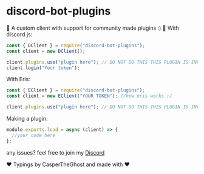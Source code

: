 # discord-bot-plugins

🎉 A custom client with support for community made plugins :) 🎉
With discord.js:

```js
const { DClient } = require("discord-bot-plugins");
const client = new DClient();

client.plugins.use("plugin here"); // DO NOT DO THIS THIS PLUGIN IS INVALID AND ONLY FOR LEARNING SHOWOFF
client.login("Your token");
```

With Eris:

```js
const { EClient } = require("discord-bot-plugins");
const client = new EClient("YOUR TOKEN"); //how eris works :/

client.plugins.use("plugin here"); // DO NOT DO THIS THIS PLUGIN IS INVALID AND ONLY FOR LEARNING SHOWOFF
```

Making a plugin:

```js
module.exports.load = async (client) => {
  //your code here
};
```

any issues? feel free to join my [Discord](https://discord.gg/HBZcEhxHSj)

❤ Typings by CasperTheGhost and made with ❤
